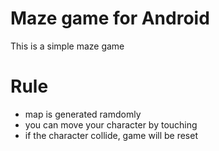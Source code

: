 # Maze game for Android
This is a simple maze game

# Rule
- map is generated ramdomly
- you can move your character by touching
- if the character collide, game will be reset

